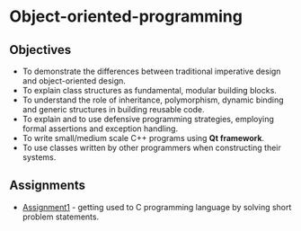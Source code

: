 # Object-oriented-programming
## Objectives
- To demonstrate the differences between traditional imperative design and object-oriented design.
- To explain class structures as fundamental, modular building blocks.
- To understand the role of inheritance, polymorphism, dynamic binding and generic structures in building reusable code.
- To explain and to use defensive programming strategies, employing formal assertions and exception handling.
- To write small/medium scale C++ programs using **Qt framework**.
- To use classes written by other programmers when constructing their systems. 

## Assignments
- [Assignment1](https://github.com/andrei-dragan/object-oriented-programming-assignment1) - getting used to C programming language by solving short problem statements.
